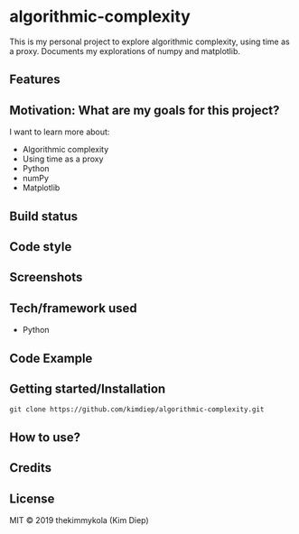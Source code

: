 # algorithmic-complexity

This is my personal project to explore algorithmic complexity, using time as a proxy. Documents my explorations of numpy and matplotlib.

## Features


## Motivation: What are my goals for this project?

I want to learn more about:

- Algorithmic complexity
- Using time as a proxy
- Python
- numPy
- Matplotlib

## Build status

## Code style

## Screenshots

## Tech/framework used

- Python

## Code Example

## Getting started/Installation

`git clone https://github.com/kimdiep/algorithmic-complexity.git`


## How to use?

## Credits

## License

MIT © 2019 thekimmykola (Kim Diep)

